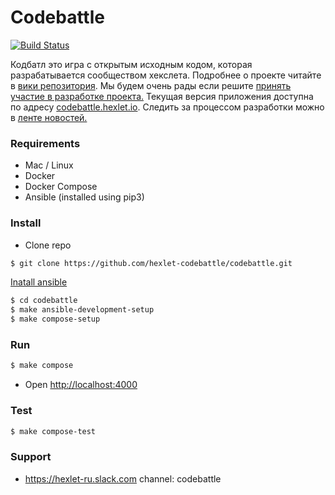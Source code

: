# Codebattle

[![Build Status](https://travis-ci.org/hexlet-codebattle/codebattle.svg?branch=master)](https://travis-ci.org/hexlet-codebattle/codebattle)

Кодбатл это игра с открытым исходным кодом, которая разрабатывается сообществом хекслета. Подробнее о проекте читайте в [вики репозитория](https://github.com/hexlet-codebattle/codebattle/wiki). Мы будем очень рады если решите [принять участие в разработке проекта.](https://github.com/hexlet-codebattle/codebattle/blob/master/CONTRIBUTING.md)
Текущая версия приложения доступна по адресу [codebattle.hexlet.io](http://codebattle.hexlet.io).
Следить за процессом разработки можно в [ленте новостей.](https://github.com/hexlet-codebattle/codebattle/wiki/News-Feed)

### Requirements

* Mac / Linux
* Docker
* Docker Compose
* Ansible (installed using pip3)

### Install

* Clone repo

```bash
$ git clone https://github.com/hexlet-codebattle/codebattle.git
```

[Inatall ansible](http://docs.ansible.com/ansible/latest/intro_installation.html)

```bash
$ cd codebattle
$ make ansible-development-setup
$ make compose-setup
```

### Run

```bash
$ make compose
```

* Open <http://localhost:4000>

### Test
```bash
$ make compose-test
```

### Support
* <https://hexlet-ru.slack.com> channel: codebattle
